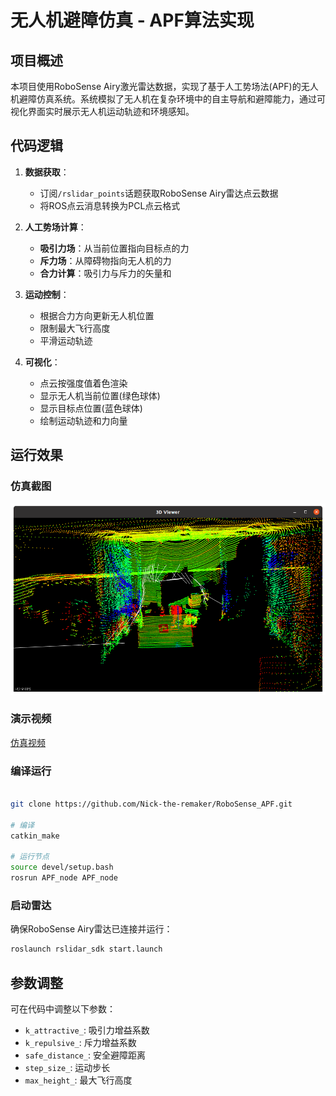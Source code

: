 # 无人机避障仿真 - APF算法实现

## 项目概述

本项目使用RoboSense Airy激光雷达数据，实现了基于人工势场法(APF)的无人机避障仿真系统。系统模拟了无人机在复杂环境中的自主导航和避障能力，通过可视化界面实时展示无人机运动轨迹和环境感知。

## 代码逻辑

1. **数据获取**：
   - 订阅`/rslidar_points`话题获取RoboSense Airy雷达点云数据
   - 将ROS点云消息转换为PCL点云格式

2. **人工势场计算**：
   - **吸引力场**：从当前位置指向目标点的力
   - **斥力场**：从障碍物指向无人机的力
   - **合力计算**：吸引力与斥力的矢量和

3. **运动控制**：
   - 根据合力方向更新无人机位置
   - 限制最大飞行高度
   - 平滑运动轨迹

4. **可视化**：
   - 点云按强度值着色渲染
   - 显示无人机当前位置(绿色球体)
   - 显示目标点位置(蓝色球体)
   - 绘制运动轨迹和力向量

## 运行效果

### 仿真截图
![APF避障仿真截图](images/RS.png)

### 演示视频
[仿真视频](images/RS_APF.mp4)

### 编译运行

```bash

git clone https://github.com/Nick-the-remaker/RoboSense_APF.git

# 编译
catkin_make

# 运行节点
source devel/setup.bash
rosrun APF_node APF_node
```

### 启动雷达

确保RoboSense Airy雷达已连接并运行：
```bash
roslaunch rslidar_sdk start.launch
```

## 参数调整

可在代码中调整以下参数：
- `k_attractive_`: 吸引力增益系数
- `k_repulsive_`: 斥力增益系数
- `safe_distance_`: 安全避障距离
- `step_size_`: 运动步长
- `max_height_`: 最大飞行高度
